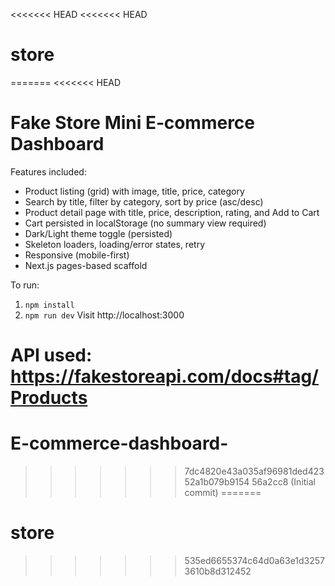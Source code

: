 <<<<<<< HEAD
<<<<<<< HEAD
# store
=======
<<<<<<< HEAD

# Fake Store Mini E‑commerce Dashboard

Features included:
- Product listing (grid) with image, title, price, category
- Search by title, filter by category, sort by price (asc/desc)
- Product detail page with title, price, description, rating, and Add to Cart
- Cart persisted in localStorage (no summary view required)
- Dark/Light theme toggle (persisted)
- Skeleton loaders, loading/error states, retry
- Responsive (mobile-first)
- Next.js pages-based scaffold

To run:
1. `npm install`
2. `npm run dev`
Visit http://localhost:3000

API used: https://fakestoreapi.com/docs#tag/Products
=======
# E-commerce-dashboard-
>>>>>>> 7dc4820e43a035af96981ded42352a1b079b9154
>>>>>>> 56a2cc8 (Initial commit)
=======
# store
>>>>>>> 535ed6655374c64d0a63e1d32573610b8d312452
